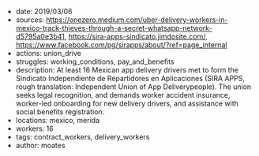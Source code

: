- date: 2019/03/06
- sources: https://onezero.medium.com/uber-delivery-workers-in-mexico-track-thieves-through-a-secret-whatsapp-network-d5795a0e3b41, https://sira-apps-sindicato.jimdosite.com/, https://www.facebook.com/pg/sirapps/about/?ref=page_internal
- actions: union_drive
- struggles: working_conditions, pay_and_benefits
- description: At least 16 Mexican app delivery drivers met to form the Sindicato Independiente de Repartidores en Aplicaciones (SIRA APPS, rough translation: Independent Union of App Deliverypeople). The union seeks legal recognition, and demands worker accident insurance, worker-led onboarding for new delivery drivers, and assistance with social benefits registration.
- locations: mexico, merida
- workers: 16
- tags: contract_workers, delivery_workers
- author: moates
